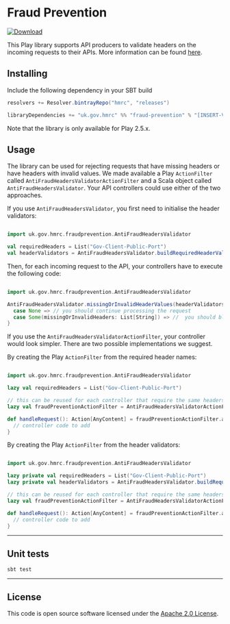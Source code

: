 
# Fraud Prevention

 [ ![Download](https://api.bintray.com/packages/hmrc/releases/fraud-prevention/images/download.svg) ](https://bintray.com/hmrc/releases/fraud-prevention/_latestVersion)

This Play library supports API producers to validate headers on the incoming requests to their APIs.
More information can be found [here](https://developer.service.hmrc.gov.uk/api-documentation/docs/reference-guide#fraud-prevention).

## Installing

Include the following dependency in your SBT build

``` scala
resolvers += Resolver.bintrayRepo("hmrc", "releases")

libraryDependencies += "uk.gov.hmrc" %% "fraud-prevention" % "[INSERT-VERSION]"
```

Note that the library is only available for Play 2.5.x.

## Usage

The library can be used for rejecting requests that have missing headers or have headers with invalid values.
We made available a Play `ActionFilter` called `AntiFraudHeadersValidatorActionFilter` and a Scala object called `AntiFraudHeadersValidator`.
Your API controllers could use either of the two approaches.

If you use `AntiFraudHeadersValidator`, you first need to initialise the header validators:
``` scala

import uk.gov.hmrc.fraudprevention.AntiFraudHeadersValidator

val requiredHeaders = List("Gov-Client-Public-Port")
val headerValidators = AntiFraudHeadersValidator.buildRequiredHeaderValidators(requiredHeaders)
```

Then, for each incoming request to the API, your controllers have to execute the following code:
``` scala

import uk.gov.hmrc.fraudprevention.AntiFraudHeadersValidator

AntiFraudHeadersValidator.missingOrInvalidHeaderValues(headerValidators) match {
  case None => // you should continue processing the request
  case Some(missingOrInvalidHeaders: List[String]) => //  you should block the request (because of the missing or invalid headers)
}

```

If you use the `AntiFraudHeadersValidatorActionFilter`, your controller would look simpler.
There are two possible implementations we suggest.

By creating the Play `ActionFilter` from the required header names:
``` scala

import uk.gov.hmrc.fraudprevention.AntiFraudHeadersValidator

lazy val requiredHeaders = List("Gov-Client-Public-Port")

// this can be reused for each controller that require the same headers
lazy val fraudPreventionActionFilter = AntiFraudHeadersValidatorActionFilter.actionFilterFromHeaderNames(requiredHeaders)

def handleRequest(): Action[AnyContent] = fraudPreventionActionFilter.async { implicit request =>
  // controller code to add
}
```

By creating the Play `ActionFilter` from the header validators:
``` scala

import uk.gov.hmrc.fraudprevention.AntiFraudHeadersValidator

lazy private val requiredHeaders = List("Gov-Client-Public-Port")
lazy private val headerValidators = AntiFraudHeadersValidator.buildRequiredHeaderValidators(requiredHeaders)

// this can be reused for each controller that require the same headers
lazy val fraudPreventionActionFilter = AntiFraudHeadersValidatorActionFilter.actionFilterFromHeaderValidators(headerValidators)

def handleRequest(): Action[AnyContent] = fraudPreventionActionFilter.async { implicit request =>
  // controller code to add
}
```

---

## Unit tests
```
sbt test
```

---

## License

This code is open source software licensed under the [Apache 2.0 License]("http://www.apache.org/licenses/LICENSE-2.0.html").
